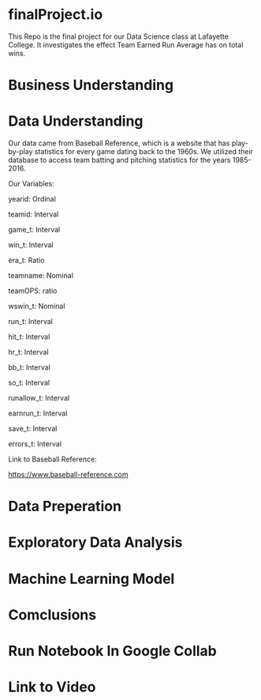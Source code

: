 # finalProject.io
This Repo is the final project for our Data Science class at Lafayette College. It investigates the effect Team Earned Run Average has on total wins.

# Business Understanding

# Data Understanding
Our data came from Baseball Reference, which is a website that has play-by-play statistics for every game dating back to the 1960s. We utilized their database to access team batting and pitching statistics for the years 1985-2016.

Our Variables:

yearid: Ordinal

teamid: Interval

game_t: Interval

win_t: Interval

era_t: Ratio

teamname: Nominal

teamOPS: ratio

wswin_t: Nominal

run_t: Interval

hit_t: Interval

hr_t: Interval

bb_t: Interval

so_t: Interval

runallow_t: Interval

earnrun_t: Interval

save_t: Interval

errors_t: Interval

Link to Baseball Reference:

https://www.baseball-reference.com
# Data Preperation

# Exploratory Data Analysis

# Machine Learning Model

# Comclusions

# Run Notebook In Google Collab

# Link to Video


